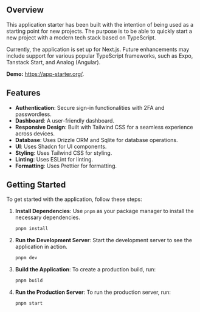 ## Overview

This application starter has been built with the intention of being used as a starting point for new projects. 
The purpose is to be able to quickly start a new project with a modern tech stack based on TypeScript.

Currently, the application is set up for Next.js. 
Future enhancements may include support for various popular TypeScript frameworks, such as Expo, Tanstack Start, and Analog (Angular).

**Demo:** https://app-starter.org/.

## Features

- **Authentication**: Secure sign-in functionalities with 2FA and passwordless.
- **Dashboard**: A user-friendly dashboard.
- **Responsive Design**: Built with Tailwind CSS for a seamless experience across devices.
- **Database**: Uses Drizzle ORM and Sqlite for database operations.
- **UI**: Uses Shadcn for UI components.
- **Styling**: Uses Tailwind CSS for styling.
- **Linting**: Uses ESLint for linting.
- **Formatting**: Uses Prettier for formatting.

## Getting Started

To get started with the application, follow these steps:

1. **Install Dependencies**: Use `pnpm` as your package manager to install the necessary dependencies.

   ```bash
   pnpm install
   ```

2. **Run the Development Server**: Start the development server to see the application in action.

   ```bash
   pnpm dev
   ```

3. **Build the Application**: To create a production build, run:

   ```bash
   pnpm build
   ```

4. **Run the Production Server**: To run the production server, run:

   ```bash
   pnpm start
   ```

